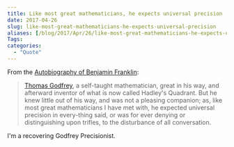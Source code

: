 ```yaml
---
title: Like most great mathematicians, he expects universal precision
date: 2017-04-26
slug: like-most-great-mathematicians-he-expects-universal-precision
aliases: [/blog/2017/Apr/26/like-most-great-mathematicians-he-expects-universal-precision/]
Tags:
categories:
  - "Quote"
---
```


From the [Autobiography of Benjamin Franklin](http://amzn.to/2qe0hRp):

> [Thomas Godfrey](https://en.wikipedia.org/wiki/Thomas_Godfrey_(inventor)), a self-taught mathematician, great in his way, and afterward inventor of what is now called Hadley's Quadrant. But he knew little out of his way, and was not a pleasing companion; as, like most great mathematicians I have met with, he expected universal precision in every-thing said, or was for ever denying or distinguishing upon trifles, to the disturbance of all conversation.

I'm a recovering Godfrey Precisionist.